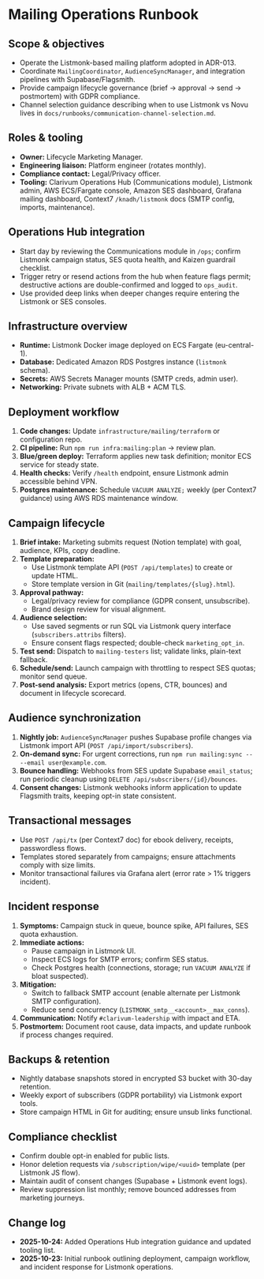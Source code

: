 # Mailing Operations Runbook

## Scope & objectives
- Operate the Listmonk-based mailing platform adopted in ADR-013.
- Coordinate `MailingCoordinator`, `AudienceSyncManager`, and integration pipelines with Supabase/Flagsmith.
- Provide campaign lifecycle governance (brief → approval → send → postmortem) with GDPR compliance.
- Channel selection guidance describing when to use Listmonk vs Novu lives in `docs/runbooks/communication-channel-selection.md`.

## Roles & tooling
- **Owner:** Lifecycle Marketing Manager.
- **Engineering liaison:** Platform engineer (rotates monthly).
- **Compliance contact:** Legal/Privacy officer.
- **Tooling:** Clarivum Operations Hub (Communications module), Listmonk admin, AWS ECS/Fargate console, Amazon SES dashboard, Grafana mailing dashboard, Context7 `/knadh/listmonk` docs (SMTP config, imports, maintenance).

## Operations Hub integration
- Start day by reviewing the Communications module in `/ops`; confirm Listmonk campaign status, SES quota health, and Kaizen guardrail checklist.
- Trigger retry or resend actions from the hub when feature flags permit; destructive actions are double-confirmed and logged to `ops_audit`.
- Use provided deep links when deeper changes require entering the Listmonk or SES consoles.

## Infrastructure overview
- **Runtime:** Listmonk Docker image deployed on ECS Fargate (eu-central-1).
- **Database:** Dedicated Amazon RDS Postgres instance (`listmonk` schema).
- **Secrets:** AWS Secrets Manager mounts (SMTP creds, admin user).
- **Networking:** Private subnets with ALB + ACM TLS.

## Deployment workflow
1. **Code changes:** Update `infrastructure/mailing/terraform` or configuration repo.
2. **CI pipeline:** Run `npm run infra:mailing:plan` → review plan.
3. **Blue/green deploy:** Terraform applies new task definition; monitor ECS service for steady state.
4. **Health checks:** Verify `/health` endpoint, ensure Listmonk admin accessible behind VPN.
5. **Postgres maintenance:** Schedule `VACUUM ANALYZE;` weekly (per Context7 guidance) using AWS RDS maintenance window.

## Campaign lifecycle
1. **Brief intake:** Marketing submits request (Notion template) with goal, audience, KPIs, copy deadline.
2. **Template preparation:**
   - Use Listmonk template API (`POST /api/templates`) to create or update HTML.
   - Store template version in Git (`mailing/templates/{slug}.html`).
3. **Approval pathway:**
   - Legal/privacy review for compliance (GDPR consent, unsubscribe).
   - Brand design review for visual alignment.
4. **Audience selection:**
   - Use saved segments or run SQL via Listmonk query interface (`subscribers.attribs` filters).
   - Ensure consent flags respected; double-check `marketing_opt_in`.
5. **Test send:** Dispatch to `mailing-testers` list; validate links, plain-text fallback.
6. **Schedule/send:** Launch campaign with throttling to respect SES quotas; monitor send queue.
7. **Post-send analysis:** Export metrics (opens, CTR, bounces) and document in lifecycle scorecard.

## Audience synchronization
1. **Nightly job:** `AudienceSyncManager` pushes Supabase profile changes via Listmonk import API (`POST /api/import/subscribers`).
2. **On-demand sync:** For urgent corrections, run `npm run mailing:sync -- --email user@example.com`.
3. **Bounce handling:** Webhooks from SES update Supabase `email_status`; run periodic cleanup using `DELETE /api/subscribers/{id}/bounces`.
4. **Consent changes:** Listmonk webhooks inform application to update Flagsmith traits, keeping opt-in state consistent.

## Transactional messages
- Use `POST /api/tx` (per Context7 doc) for ebook delivery, receipts, passwordless flows.
- Templates stored separately from campaigns; ensure attachments comply with size limits.
- Monitor transactional failures via Grafana alert (error rate > 1% triggers incident).

## Incident response
1. **Symptoms:** Campaign stuck in queue, bounce spike, API failures, SES quota exhaustion.
2. **Immediate actions:**
   - Pause campaign in Listmonk UI.
   - Inspect ECS logs for SMTP errors; confirm SES status.
   - Check Postgres health (connections, storage; run `VACUUM ANALYZE` if bloat suspected).
3. **Mitigation:**
   - Switch to fallback SMTP account (enable alternate per Listmonk SMTP configuration).
   - Reduce send concurrency (`LISTMONK_smtp__<account>__max_conns`).
4. **Communication:** Notify `#clarivum-leadership` with impact and ETA.
5. **Postmortem:** Document root cause, data impacts, and update runbook if process changes required.

## Backups & retention
- Nightly database snapshots stored in encrypted S3 bucket with 30-day retention.
- Weekly export of subscribers (GDPR portability) via Listmonk export tools.
- Store campaign HTML in Git for auditing; ensure unsub links functional.

## Compliance checklist
- Confirm double opt-in enabled for public lists.
- Honor deletion requests via `/subscription/wipe/<uuid>` template (per Listmonk JS flow).
- Maintain audit of consent changes (Supabase + Listmonk event logs).
- Review suppression list monthly; remove bounced addresses from marketing journeys.

## Change log
- **2025-10-24:** Added Operations Hub integration guidance and updated tooling list.
- **2025-10-23:** Initial runbook outlining deployment, campaign workflow, and incident response for Listmonk operations.

